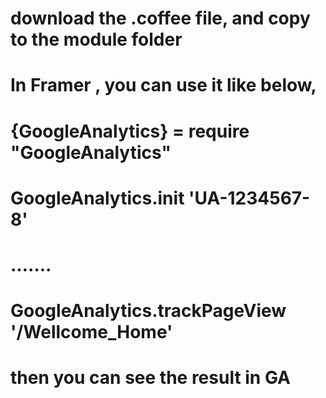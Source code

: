 # download the .coffee file, and copy to the module folder
# In Framer , you can use it like below,
#  {GoogleAnalytics} = require "GoogleAnalytics"
#  GoogleAnalytics.init 'UA-1234567-8'
#  .......
#  GoogleAnalytics.trackPageView '/Wellcome_Home'
#  then you can see the result in GA
